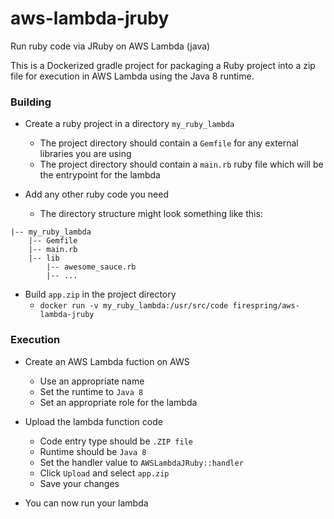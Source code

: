 # aws-lambda-jruby
Run ruby code via JRuby on AWS Lambda (java)

This is a Dockerized gradle project for packaging a Ruby project into a zip file for execution in AWS Lambda using the Java 8 runtime.

### Building
* Create a ruby project in a directory `my_ruby_lambda`
  * The project directory should contain a `Gemfile` for any external libraries you are using
  * The project directory should contain a `main.rb` ruby file which will be the entrypoint for the lambda

* Add any other ruby code you need
  * The directory structure might look something like this:
```
|-- my_ruby_lambda
    |-- Gemfile
    |-- main.rb
    |-- lib
        |-- awesome_sauce.rb
        |-- ...
```

* Build `app.zip` in the project directory
  * `docker run -v my_ruby_lambda:/usr/src/code firespring/aws-lambda-jruby`

### Execution
* Create an AWS Lambda fuction on AWS
  * Use an appropriate name
  * Set the runtime to `Java 8`
  * Set an appropriate role for the lambda

* Upload the lambda function code
  * Code entry type should be `.ZIP file`
  * Runtime should be `Java 8`
  * Set the handler value to `AWSLambdaJRuby::handler`
  * Click `Upload` and select `app.zip`
  * Save your changes

* You can now run your lambda

